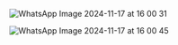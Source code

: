 ![WhatsApp Image 2024-11-17 at 16 00 31](https://github.com/user-attachments/assets/608dc0f9-d918-481e-aed9-163ce523d8ad)

![WhatsApp Image 2024-11-17 at 16 00 45](https://github.com/user-attachments/assets/a84b7d7d-37ba-4714-89b4-08c1eded2067)


